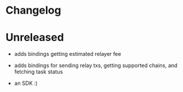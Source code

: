 # Changelog

# Unreleased

- adds bindings getting estimated relayer fee
- adds bindings for sending relay txs, getting supported chains, and fetching task status

- an SDK :)

